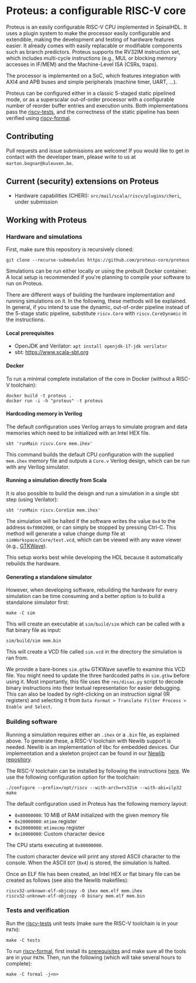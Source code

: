 # Proteus: a configurable RISC-V core

Proteus is an easily configurable RISC-V CPU implemented in SpinalHDL.
It uses a plugin system to make the processor easily configurable and extendible, making the development and testing of hardware features easier. It already comes with easily replacable or modifiable components such as branch predictors.
Proteus supports the RV32IM instruction set, which includes multi-cycle instructions (e.g., MUL or blocking memory accesses in IF/MEM) and the Machine-Level ISA (CSRs, traps).

The processor is implemented on a SoC, which features integration with AXI4 and APB buses and simple peripherals (machine timer, UART, ...).

Proteus can be configured either in a classic 5-staged static pipelined mode, or as a superscalar out-of-order processor with a configurable number of reorder buffer entries and execution units.
Both implementations pass the [riscv-tests](https://github.com/riscv/riscv-tests), and the correctness of the static pipeline has been verified using [riscv-formal](https://github.com/SymbioticEDA/riscv-formal).

## Contributing

Pull requests and issue submissions are welcome! If you would like to get in contact with the developer team, please write to us at `marton.bognar@kuleuven.be`.

## Current (security) extensions on Proteus

- Hardware capabilities (CHERI): `src/mail/scala/riscv/plugins/cheri`, under submission

## Working with Proteus

### Hardware and simulations

First, make sure this repository is recursively cloned:

```
git clone --recurse-submodules https://github.com/proteus-core/proteus
```

Simulations can be run either locally or using the prebuilt Docker container.
A local setup is recommended if you're planning to compile your software to run on Proteus.

There are different ways of building the hardware implementation and running simulations on it. In the following, these methods will be explained. In general, if you intend to use the dynamic, out-of-order pipeline instead of the 5-stage static pipeline, substitute `riscv.Core` with `riscv.CoreDynamic` in the instructions.

#### Local prerequisites

- OpenJDK and Verilator: `apt install openjdk-17-jdk verilator`
- sbt: https://www.scala-sbt.org

#### Docker

To run a minimal complete installation of the core in Docker (without a RISC-V toolchain):

```shell
docker build -t proteus .
docker run -i -h "proteus" -t proteus
```

#### Hardcoding memory in Verilog

The default configuration uses Verilog arrays to simulate program and data memories which need to be initialized with an Intel HEX file.

```
sbt 'runMain riscv.Core mem.ihex'
```

This command builds the default CPU configuration with the supplied `mem.ihex` memory file and outputs a `Core.v` Verilog design, which can be run with any Verilog simulator.

#### Running a simulation directly from Scala

It is also possible to build the deisgn and run a simulation in a single sbt step (using Verilator):

```
sbt 'runMain riscv.CoreSim mem.ihex'
```

The simulation will be halted if the software writes the value `0x4` to the address `0xf0002000`, or can simply be stopped by pressing Ctrl-C. This method will generate a value change dump file at `simWorkspace/Core/test.vcd`, which can be viewed with any wave viewer (e.g., [GTKWave](http://gtkwave.sourceforge.net/)).

This setup works best while developing the HDL because it automatically rebuilds the hardware.

#### Generating a standalone simulator

However, when developing software, rebuilding the hardware for every simulation can be time consuming and a better option is to build a standalone simulator first:

```
make -C sim
```

This will create an executable at `sim/build/sim` which can be called with a flat binary file as input:

```
sim/build/sim mem.bin
```

This will create a VCD file called `sim.vcd` in the directory the simulation is ran from.

We provide a bare-bones `sim.gtkw` GTKWave savefile to examine this VCD file.
You might need to update the three hardcoded paths in `sim.gtkw` before using it.
Most importantly, this file uses the `res/disas.py` script to decode binary instructions into their textual representation for easier debugging.
This can also be loaded by right-clicking on an instruction signal (IR registers) and selecting it from `Data Format > Translate Filter Process > Enable and Select`.

### Building software

Running a simulation requires either an `.ihex` or a `.bin` file, as explained above. To generate these, a RISC-V toolchain with Newlib support is needed.
Newlib is an implementation of libc for embedded devices. Our implementation and a skeleton project can be found in our [Newlib repository](https://github.com/proteus-core/newlib).

The RISC-V toolchain can be installed by following the instructions [here](https://github.com/riscv-collab/riscv-gnu-toolchain#installation-newlib).
We use the following configuration option for the toolchain:

```shell
./configure --prefix=/opt/riscv --with-arch=rv32im --with-abi=ilp32
make
```

The default configuration used in Proteus has the following memory layout:

- `0x80000000`: 10 MiB of RAM initialized with the given memory file
- `0x20000000`: `mtime` register
- `0x20000008`: `mtimecmp` register
- `0x10000000`: Custom character device

The CPU starts executing at `0x80000000`.

The custom character device will print any stored ASCII character to the console.
When the ASCII `EOT` (`0x4`) is stored, the simulation is halted.

Once an ELF file has been created, an Intel HEX or flat binary file can be created as follows (see also the Newlib makefiles):

```
riscv32-unknown-elf-objcopy -O ihex mem.elf mem.ihex
riscv32-unknown-elf-objcopy -O binary mem.elf mem.bin
```

### Tests and verification

Run the [riscv-tests](https://github.com/riscv/riscv-tests) unit tests (make sure the RISC-V toolchain is in your `PATH`):

```
make -C tests
```

To run [riscv-formal](https://github.com/SymbioticEDA/riscv-formal), first install its [prerequisites](https://symbiyosys.readthedocs.io/en/latest/quickstart.html#installing) and make sure all the tools are in your `PATH`.
Then, run the following (which will take several hours to complete):

```
make -C formal -j<n>
```

